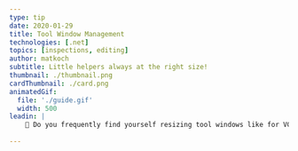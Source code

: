```yaml
---
type: tip
date: 2020-01-29
title: Tool Window Management
technologies: [.net]
topics: [inspections, editing]
author: matkoch
subtitle: Little helpers always at the right size!
thumbnail: ./thumbnail.png
cardThumbnail: ./card.png
animatedGif:
  file: './guide.gif'
  width: 500
leadin: |
    🤨 Do you frequently find yourself resizing tool windows like for VCS or the terminal? 🙆🏽‍♀️ We got you covered with the "Undock view mode" and "Maximize/restore tool window" shortcut 🤓 Try it now!️️
    
---
```

